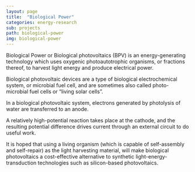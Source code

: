 ```yaml
---
layout: page
title:  "Biological Power"
categories: energy-research
sub: projects
path: biological-power
img: biological-power
---
```


Biological Power or Biological photovoltaics (BPV) is an energy-generating technology which uses oxygenic photoautotrophic organisms, or fractions thereof, to harvest light energy and produce electrical power.

Biological photovoltaic devices are a type of biological electrochemical system, or microbial fuel cell, and are sometimes also called photo-microbial fuel cells or “living solar cells”.

In a biological photovoltaic system, electrons generated by photolysis of water are transferred to an anode.

A relatively high-potential reaction takes place at the cathode, and the resulting potential difference drives current through an external circuit to do useful work.

It is hoped that using a living organism (which is capable of self-assembly and self-repair) as the light harvesting material, will make biological photovoltaics a cost-effective alternative to synthetic light-energy-transduction technologies such as silicon-based photovoltaics.

